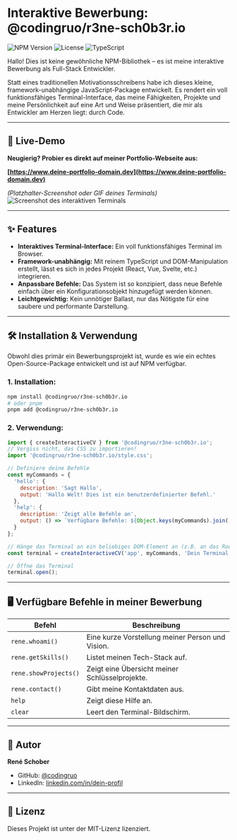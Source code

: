 # Interaktive Bewerbung: @codingruo/r3ne-sch0b3r.io

![NPM Version](https://img.shields.io/npm/v/@codingruo/r3ne-sch0b3r.io)
![License](https://img.shields.io/npm/l/@codingruo/r3ne-sch0b3r.io)
![TypeScript](https://img.shields.io/badge/built%20with-TypeScript-blue)

Hallo! Dies ist keine gewöhnliche NPM-Bibliothek – es ist meine interaktive Bewerbung als Full-Stack Entwickler.

Statt eines traditionellen Motivationsschreibens habe ich dieses kleine, framework-unabhängige JavaScript-Package entwickelt. Es rendert ein voll funktionsfähiges Terminal-Interface, das meine Fähigkeiten, Projekte und meine Persönlichkeit auf eine Art und Weise präsentiert, die mir als Entwickler am Herzen liegt: durch Code.

---

## 🚀 Live-Demo

**Neugierig? Probier es direkt auf meiner Portfolio-Webseite aus:**

**[https://www.deine-portfolio-domain.dev](https://www.deine-portfolio-domain.dev)**

*(Platzhalter-Screenshot oder GIF deines Terminals)*
![Screenshot des interaktiven Terminals](https://via.placeholder.com/800x400.png?text=Hier+Screenshot+deines+Terminals+einfügen)

---

## ✨ Features

* **Interaktives Terminal-Interface:** Ein voll funktionsfähiges Terminal im Browser.
* **Framework-unabhängig:** Mit reinem TypeScript und DOM-Manipulation erstellt, lässt es sich in jedes Projekt (React, Vue, Svelte, etc.) integrieren.
* **Anpassbare Befehle:** Das System ist so konzipiert, dass neue Befehle einfach über ein Konfigurationsobjekt hinzugefügt werden können.
* **Leichtgewichtig:** Kein unnötiger Ballast, nur das Nötigste für eine saubere und performante Darstellung.

---

## 🛠️ Installation & Verwendung

Obwohl dies primär ein Bewerbungsprojekt ist, wurde es wie ein echtes Open-Source-Package entwickelt und ist auf NPM verfügbar.

### 1. Installation:

```bash
npm install @codingruo/r3ne-sch0b3r.io
# oder pnpm
pnpm add @codingruo/r3ne-sch0b3r.io
```

### 2. Verwendung:

```javascript
import { createInteractiveCV } from '@codingruo/r3ne-sch0b3r.io';
// Vergiss nicht, das CSS zu importieren!
import '@codingruo/r3ne-sch0b3r.io/style.css';

// Definiere deine Befehle
const myCommands = {
  'hello': {
    description: 'Sagt Hallo',
    output: 'Hallo Welt! Dies ist ein benutzerdefinierter Befehl.'
  },
  'help': {
    description: 'Zeigt alle Befehle an',
    output: () => `Verfügbare Befehle: ${Object.keys(myCommands).join(', ')}`
  }
};

// Hänge das Terminal an ein beliebiges DOM-Element an (z.B. an das Root-Element deiner App)
const terminal = createInteractiveCV('app', myCommands, 'Dein Terminal ist bereit!');

// Öffne das Terminal
terminal.open();
```

---

## 🖥️ Verfügbare Befehle in meiner Bewerbung

| Befehl | Beschreibung |
|--------|--------------|
| `rene.whoami()` | Eine kurze Vorstellung meiner Person und Vision. |
| `rene.getSkills()` | Listet meinen Tech-Stack auf. |
| `rene.showProjects()` | Zeigt eine Übersicht meiner Schlüsselprojekte. |
| `rene.contact()` | Gibt meine Kontaktdaten aus. |
| `help` | Zeigt diese Hilfe an. |
| `clear` | Leert den Terminal-Bildschirm. |

---

## 👤 Autor

**René Schober**

- GitHub: [@codingruo](https://github.com/codingruo)
- LinkedIn: [linkedin.com/in/dein-profil](https://linkedin.com/in/dein-profil)

---

## 📄 Lizenz

Dieses Projekt ist unter der MIT-Lizenz lizenziert.
